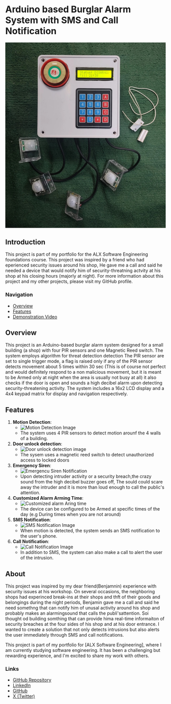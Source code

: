 # Arduino based Burglar Alarm System with SMS and Call Notification

![Cover Image](/Pictures/Image_1.jpg)

## Introduction
This project is part of my portfolio for the ALX Software Engineering foundations course. This project was inspired by a friend who had eperienced security issues around his shop, He gave me a call and said he needed a device that would notify him of security-threatning actvity at his shop at his closing hours (majorly at night). For more information about this project and my other projects, please visit my GitHub profile.

### Navigation
- [Overview](#overview)
- [Features](#features)
- [Demonstration Video](https://youtu.be/kV54afeCj6w?si=KlQmew_SsVj5R9Ii)

## Overview
This project is an Arduino-based burglar alarm system designed for a small building (a shop) with four PIR sensors and one Magnetic Reed switch. The system employs algorithm for threat detection detection The PIR sensor are set to single trigger mode, a flag is raised only if any of the PIR sensor detects movement about 5 times within 30 sec (This is of course not perfect and would definitely respond to a non malicious movement, but it is meant to be Armed only at night when the area is usually not busy at all) it also checks if the door is open and sounds a high decibel alarm upon detecting security-threatening activity. The system includes a 16x2 LCD display and a 4x4 keypad matrix for display and navigation respectively.

## Features
1. **Motion Detection**: 
   - ![Motion Detection Image](/Pictures/PIR-detection.png)
   - The system uses 4 PIR sensors to detect motion arounf the 4 walls of a building.
2. **Door unlock detection**: 
   - ![Door unlock detection image](/Pictures/Reed_switch.jpg)
   - The sysem uses a magnetic reed switch to detect unauthorized access to locked doors
3. **Emergency Siren**:
   - ![Emergencu Siren Notification](/Pictures/buzzer.jpg)
   - Upon detecting intruder activity or a security breach,the crazy sound from the high decibel buzzer goes off, The sould could scare away the intruder and it is more than loud enough to call the public's attention.
4. **Customized Alarm Arming Time**:
   - ![Customized alarm Aring time](link-to-call-notification-image.jpg)
   - The device can be configured to be Armed at specific times of the day (e.g During times when you are not around)
5. **SMS Notification**:
   - ![SMS Notification Image](link-to-sms-notification-image.jpg)
   - When motion is detected, the system sends an SMS notification to the user's phone.
6. **Call Notification**:
   - ![Call Notification Image](link-to-call-notification-image.jpg)
   - In addition to SMS, the system can also make a call to alert the user of the intrusion.

## About
This project was inspired by my dear friend(Benjamnin) experience with security issues at his workshop. On several occasions, the neighboring shops had experinced break-ins at their shops and thft of their goods and belongings during the night periods, Benjamin gave me a call and said he need somethng that can notify him of unusal activity around his shop and probably makes an alarmingsound that calls the publi'sattention.
Soi thought od building somthing that can provide hima real-time informaiton of security breaches at the four sides of his shop and at his door entrance. I wanted to create a solution that not only detects intrusions but also alerts the user immediately through SMS and call notifications.

This project is part of my portfolio for [ALX Software Engineering], where I am currently studying software engineering. It has been a challenging but rewarding experience, and I'm excited to share my work with others.

### Links
- [GitHub Repository](https://github.com/Yinkusben/Arduino-Burglar_Alarm_System)
- [LinkedIn](https://www.linkedin.com/in/yinkusben)
- [GitHub](https://github.com/Yinkusben)
- [X (Twitter)](https://x.com/simpletronics)

